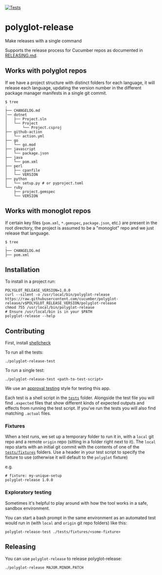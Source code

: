 [![Tests](https://github.com/cucumber/polyglot-release/actions/workflows/main.yml/badge.svg)](https://github.com/cucumber/polyglot-release/actions/workflows/main.yml)

# polyglot-release

Make releases with a single command

Supports the release process for Cucumber repos as documented in [RELEASING.md](https://github.com/cucumber/.github/blob/main/RELEASING.md).

## Works with polyglot repos

If we have a project structure with distinct folders for each language, it will release each language, updating the version number in the different package manager manifests in a single git commit.

```
$ tree
.
├── CHANGELOG.md
│── dotnet
│   ├── Project.sln
│   └── Project
│       └── Project.csproj
├── github-action
│   └── action.yml
├── go
│   └── go.mod
├── javascript
│   └── package.json
├── java
│   └── pom.xml
├── perl
│   ├── cpanfile
│   └── VERSION
├── python
│   └── setup.py # or pyproject.toml
└── ruby
    ├── project.gemspec
    └── VERSION
```

## Works with monoglot repos

If certain key files (`pom.xml`, `*.gemspec`, `package.json`, etc.) are present in the root directory, the project is assumed to be a "monoglot" repo and we just release that language.

```
$ tree
.
├── CHANGELOG.md
├── pom.xml
```

## Installation

To install in a project run:

```shell
POLYGLOT_RELEASE_VERSION=1.0.0
curl --silent -o /usr/local/bin/polyglot-release https://raw.githubusercontent.com/cucumber/polyglot-release/v$POLYGLOT_RELEASE_VERSION/polyglot-release
chmod 755 /usr/local/bin/polyglot-release
# Ensure /usr/local/bin is in your $PATH
polyglot-release --help
```

## Contributing

First, install [shellcheck](https://www.shellcheck.net/)

To run all the tests:

    ./polyglot-release-test

To run a single test:

    ./polyglot-release-test <path-to-test-script>

We use an [approval testing](https://approvaltests.com/) style for testing this app.

Each test is a shell script in the [`tests`](./tests) folder. Alongside the test file you will find `.expected` files that show different kinds of expected outputs and effects from running the test script. If you've run the tests you will also find matching `.actual` files.

### Fixtures

When a test runs, we set up a temporary folder to run it in, with a `local` git repo and a remote `origin` repo (sitting in a folder right next to it). The `local` repo starts with an initial git commit with the contents of one of the [`tests/fixtures`](./tests/fixtures) folders. Use a header in your test script to specify the fixture to use (otherwise it will default to the `polyglot` fixture)

e.g.

```
# fixture: my-unique-setup
polyglot-release 1.0.0
```

### Exploratory testing

Sometimes it's helpful to play around with how the tool works in a safe, sandbox environment.

You can start a bash prompt in the same environment as an automated test would run in (with `local` and `origin` git repo folders) like this:

    polyglot-release-test ./tests/fixtures/<some-fixture>

## Releasing

You can use `polyglot-release` to release polyglot-release:

```
./polyglot-release MAJOR.MINOR.PATCH
```
